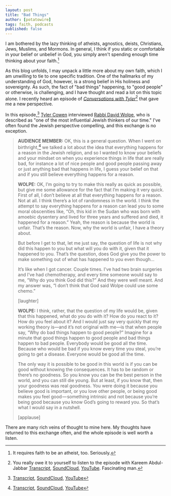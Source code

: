 ```yaml
---
layout: post
title: "Bad Things"
author: [potatowire]
tags: faith, podcasts
published: false
---
```


I am bothered by the lazy thinking of atheists, agnostics, deists, Christians, Jews, Muslims, and Mormons. In general, I think if you static or comfortable in your belief or unbelief in God, you simply aren't spending enough time thinking about your faith.[^1] 

As this blog unfolds, I may unpack a little more about my own faith, which I am unwilling to tie to one specific tradition. One of the hallmarks of my understanding of God, however, is a strong belief in His holiness and sovereignty. As such, the fact of "bad things" happening, to "good people" or  otherwise, is challenging, and I have thought and read a lot on this topic alone. I recently heard an episode of [*Conversations with Tyler*](https://www.mercatus.org/commentary/conversations-tyler)[^2] that gave me a new perspective.

In this episode,[^3] [Tyler Cowen](https://en.wikipedia.org/wiki/Tyler_Cowen) interviewed [Rabbi David Wolpe](https://en.wikipedia.org/wiki/David_Wolpe), who is described as "one of the most influential Jewish thinkers of our time." I've often found the Jewish perspective compelling, and this exchange is no exception.

> **AUDIENCE MEMBER:**
> OK, this is a general question. When I went on birthright,[^3] we talked a lot about the idea that everything happens for a reason in the Jewish religion, and so I wanted to know your beliefs and your mindset on when you experience things in life that are really bad, for instance a lot of nice people and good people passing away or just anything bad that happens in life, I guess your belief on that and if you still believe everything happens for a reason.
>
> **WOLPE:** 
> OK, I’m going to try to make this really as quick as possible, but give me some allowance for the fact that I’m making it very quick. First of all, I don’t believe at all that everything happens for a reason. Not at all. I think there’s a lot of randomness in the world. I think the attempt to say everything happens for a reason can lead you to some moral obscenities like, “Oh, this kid in the Sudan who was born with amoebic dysentery and lived for three years and suffered and died, it happened for a reason.” Yeah, the reason is because the world is unfair. That’s the reason. Now, why the world is unfair, I have a theory about.
>
> But before I get to that, let me just say, the question of life is not why did this happen to you but what will you do with it, given that it happened to you. That’s the question, does God give you the power to make something out of what has happened to you even though...
>
> It’s like when I got cancer. Couple times. I’ve had two brain surgeries and I’ve had chemotherapy, and every time someone would say to me, “Why do you think God did this?” And they were well meant. And my answer was, “I don’t think that God said Wolpe could use some chemo.”
> 
> [laughter]
> 
> **WOLPE:** 
> I think, rather, that the question of my life would be, given that this happened, what do you do with it? How do you react to it? How do you feel about it? And I would just say very quickly that my working theory is—and it’s not original with me—is that when people say, “Why do bad things happen to good people?” Imagine for a minute that good things happen to good people and bad things happen to bad people. Everybody would be good all the time. Because who would be bad if you know every time you steal, you’re going to get a disease. Everyone would be good all the time.
> 
> The only way it is possible to be good in this world is if you can be good without knowing the consequences. It has to be random or there’s no goodness. So you know you can be the best person in the world, and you can still die young. But at least, if you know that, then your goodness was real goodness. You were doing it because you believe good is important, or you love other people, or being good makes you feel good — something intrinsic and not because you’re being good because you know God’s going to reward you. So that’s what I would say in a nutshell.
> 
> [applause]

There are many rich veins of thought to mine here. My thoughts have returned to this exchange often, and the whole episode is well worth a listen.

[^1]: It requires faith to be an atheist, too. Seriously.

[^2]: You really owe it to yourself to listen to the episode with Kareem Abdul-Jabbar [Transcript](https://medium.com/conversations-with-tyler/kareem-abdul-jabbar-conversations-with-tyler-13b6d4719883#.qqc8ypb0o), [SoundCloud](https://soundcloud.com/conversationswithtyler/kareem-abdul-jabbar), [YouTube](https://www.youtube.com/watch?list=PLS8aEHTqDvpInY9kslUOOK8Qj_-B91o_W&v=lIRr6C62Hzk). Fascinating man.

[^3]: [Transcript](https://medium.com/conversations-with-tyler/rabbi-david-wolpe-leaders-religion-israel-identity-7c159c2ed2d#.hmhcfvix3), [SoundCloud](https://soundcloud.com/conversationswithtyler/rabbi-david-wolpe-on-leadership-religion), [YouTube](https://www.youtube.com/watch?v=DH0VqlPnzpE)

[^4]: I don't know either.
